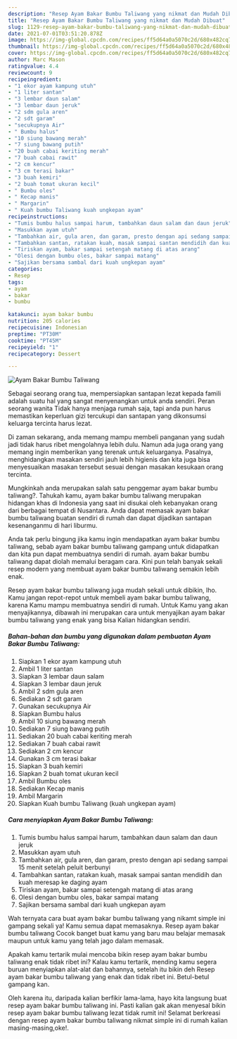 ```yaml
---
description: "Resep Ayam Bakar Bumbu Taliwang yang nikmat dan Mudah Dibuat"
title: "Resep Ayam Bakar Bumbu Taliwang yang nikmat dan Mudah Dibuat"
slug: 1129-resep-ayam-bakar-bumbu-taliwang-yang-nikmat-dan-mudah-dibuat
date: 2021-07-01T03:51:20.878Z
image: https://img-global.cpcdn.com/recipes/ff5d64a0a5070c2d/680x482cq70/ayam-bakar-bumbu-taliwang-foto-resep-utama.jpg
thumbnail: https://img-global.cpcdn.com/recipes/ff5d64a0a5070c2d/680x482cq70/ayam-bakar-bumbu-taliwang-foto-resep-utama.jpg
cover: https://img-global.cpcdn.com/recipes/ff5d64a0a5070c2d/680x482cq70/ayam-bakar-bumbu-taliwang-foto-resep-utama.jpg
author: Marc Mason
ratingvalue: 4.4
reviewcount: 9
recipeingredient:
- "1 ekor ayam kampung utuh"
- "1 liter santan"
- "3 lembar daun salam"
- "3 lembar daun jeruk"
- "2 sdm gula aren"
- "2 sdt garam"
- "secukupnya Air"
- " Bumbu halus"
- "10 siung bawang merah"
- "7 siung bawang putih"
- "20 buah cabai keriting merah"
- "7 buah cabai rawit"
- "2 cm kencur"
- "3 cm terasi bakar"
- "3 buah kemiri"
- "2 buah tomat ukuran kecil"
- " Bumbu oles"
- " Kecap manis"
- " Margarin"
- " Kuah bumbu Taliwang kuah ungkepan ayam"
recipeinstructions:
- "Tumis bumbu halus sampai harum, tambahkan daun salam dan daun jeruk"
- "Masukkan ayam utuh"
- "Tambahkan air, gula aren, dan garam, presto dengan api sedang sampai 15 menit setelah peluit berbunyi"
- "Tambahkan santan, ratakan kuah, masak sampai santan mendidih dan kuah meresap ke daging ayam"
- "Tiriskan ayam, bakar sampai setengah matang di atas arang"
- "Olesi dengan bumbu oles, bakar sampai matang"
- "Sajikan bersama sambal dari kuah ungkepan ayam"
categories:
- Resep
tags:
- ayam
- bakar
- bumbu

katakunci: ayam bakar bumbu 
nutrition: 205 calories
recipecuisine: Indonesian
preptime: "PT30M"
cooktime: "PT45M"
recipeyield: "1"
recipecategory: Dessert

---
```



![Ayam Bakar Bumbu Taliwang](https://img-global.cpcdn.com/recipes/ff5d64a0a5070c2d/680x482cq70/ayam-bakar-bumbu-taliwang-foto-resep-utama.jpg)

Sebagai seorang orang tua, mempersiapkan santapan lezat kepada famili adalah suatu hal yang sangat menyenangkan untuk anda sendiri. Peran seorang  wanita Tidak hanya menjaga rumah saja, tapi anda pun harus memastikan keperluan gizi tercukupi dan santapan yang dikonsumsi keluarga tercinta harus lezat.

Di zaman  sekarang, anda memang mampu membeli panganan yang sudah jadi tidak harus ribet mengolahnya lebih dulu. Namun ada juga orang yang memang ingin memberikan yang terenak untuk keluarganya. Pasalnya, menghidangkan masakan sendiri jauh lebih higienis dan kita juga bisa menyesuaikan masakan tersebut sesuai dengan masakan kesukaan orang tercinta. 



Mungkinkah anda merupakan salah satu penggemar ayam bakar bumbu taliwang?. Tahukah kamu, ayam bakar bumbu taliwang merupakan hidangan khas di Indonesia yang saat ini disukai oleh kebanyakan orang dari berbagai tempat di Nusantara. Anda dapat memasak ayam bakar bumbu taliwang buatan sendiri di rumah dan dapat dijadikan santapan kesenanganmu di hari liburmu.

Anda tak perlu bingung jika kamu ingin mendapatkan ayam bakar bumbu taliwang, sebab ayam bakar bumbu taliwang gampang untuk didapatkan dan kita pun dapat membuatnya sendiri di rumah. ayam bakar bumbu taliwang dapat diolah memalui beragam cara. Kini pun telah banyak sekali resep modern yang membuat ayam bakar bumbu taliwang semakin lebih enak.

Resep ayam bakar bumbu taliwang juga mudah sekali untuk dibikin, lho. Kamu jangan repot-repot untuk membeli ayam bakar bumbu taliwang, karena Kamu mampu membuatnya sendiri di rumah. Untuk Kamu yang akan menyajikannya, dibawah ini merupakan cara untuk menyajikan ayam bakar bumbu taliwang yang enak yang bisa Kalian hidangkan sendiri.

<!--inarticleads1-->

##### Bahan-bahan dan bumbu yang digunakan dalam pembuatan Ayam Bakar Bumbu Taliwang:

1. Siapkan 1 ekor ayam kampung utuh
1. Ambil 1 liter santan
1. Siapkan 3 lembar daun salam
1. Siapkan 3 lembar daun jeruk
1. Ambil 2 sdm gula aren
1. Sediakan 2 sdt garam
1. Gunakan secukupnya Air
1. Siapkan  Bumbu halus
1. Ambil 10 siung bawang merah
1. Sediakan 7 siung bawang putih
1. Sediakan 20 buah cabai keriting merah
1. Sediakan 7 buah cabai rawit
1. Sediakan 2 cm kencur
1. Gunakan 3 cm terasi bakar
1. Siapkan 3 buah kemiri
1. Siapkan 2 buah tomat ukuran kecil
1. Ambil  Bumbu oles
1. Sediakan  Kecap manis
1. Ambil  Margarin
1. Siapkan  Kuah bumbu Taliwang (kuah ungkepan ayam)




<!--inarticleads2-->

##### Cara menyiapkan Ayam Bakar Bumbu Taliwang:

1. Tumis bumbu halus sampai harum, tambahkan daun salam dan daun jeruk
1. Masukkan ayam utuh
1. Tambahkan air, gula aren, dan garam, presto dengan api sedang sampai 15 menit setelah peluit berbunyi
1. Tambahkan santan, ratakan kuah, masak sampai santan mendidih dan kuah meresap ke daging ayam
1. Tiriskan ayam, bakar sampai setengah matang di atas arang
1. Olesi dengan bumbu oles, bakar sampai matang
1. Sajikan bersama sambal dari kuah ungkepan ayam




Wah ternyata cara buat ayam bakar bumbu taliwang yang nikamt simple ini gampang sekali ya! Kamu semua dapat memasaknya. Resep ayam bakar bumbu taliwang Cocok banget buat kamu yang baru mau belajar memasak maupun untuk kamu yang telah jago dalam memasak.

Apakah kamu tertarik mulai mencoba bikin resep ayam bakar bumbu taliwang enak tidak ribet ini? Kalau kamu tertarik, mending kamu segera buruan menyiapkan alat-alat dan bahannya, setelah itu bikin deh Resep ayam bakar bumbu taliwang yang enak dan tidak ribet ini. Betul-betul gampang kan. 

Oleh karena itu, daripada kalian berfikir lama-lama, hayo kita langsung buat resep ayam bakar bumbu taliwang ini. Pasti kalian gak akan menyesal bikin resep ayam bakar bumbu taliwang lezat tidak rumit ini! Selamat berkreasi dengan resep ayam bakar bumbu taliwang nikmat simple ini di rumah kalian masing-masing,oke!.

